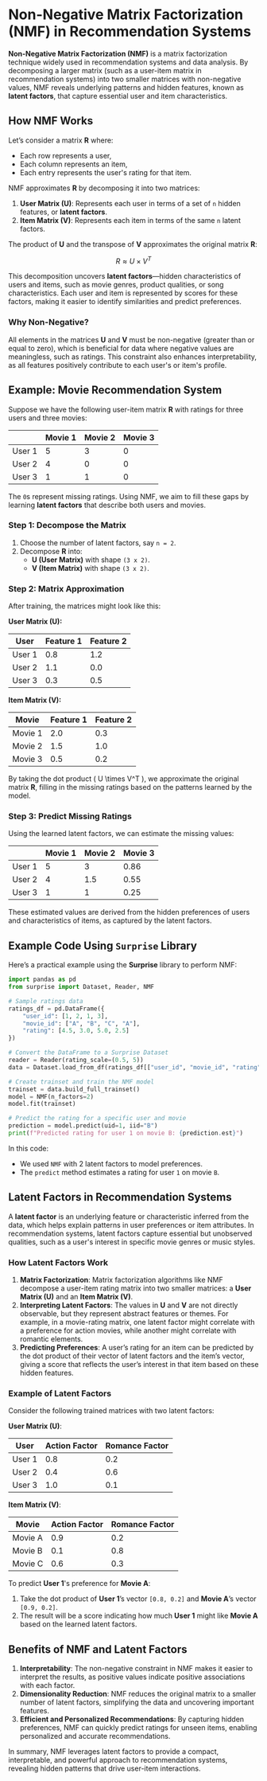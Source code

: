# Non-Negative Matrix Factorization (NMF) in Recommendation Systems

**Non-Negative Matrix Factorization (NMF)** is a matrix factorization technique widely used in recommendation systems and data analysis. By decomposing a larger matrix (such as a user-item matrix in recommendation systems) into two smaller matrices with non-negative values, NMF reveals underlying patterns and hidden features, known as **latent factors**, that capture essential user and item characteristics.

## How NMF Works

Let’s consider a matrix **R** where:
- Each row represents a user,
- Each column represents an item,
- Each entry represents the user's rating for that item.

NMF approximates **R** by decomposing it into two matrices:

1. **User Matrix (U)**: Represents each user in terms of a set of `n` hidden features, or **latent factors**.
2. **Item Matrix (V)**: Represents each item in terms of the same `n` latent factors.

The product of **U** and the transpose of **V** approximates the original matrix **R**:

$$R \approx U \times V^T$$

This decomposition uncovers **latent factors**—hidden characteristics of users and items, such as movie genres, product qualities, or song characteristics. Each user and item is represented by scores for these factors, making it easier to identify similarities and predict preferences.

### Why Non-Negative?

All elements in the matrices **U** and **V** must be non-negative (greater than or equal to zero), which is beneficial for data where negative values are meaningless, such as ratings. This constraint also enhances interpretability, as all features positively contribute to each user's or item's profile.

## Example: Movie Recommendation System

Suppose we have the following user-item matrix **R** with ratings for three users and three movies:

|         | Movie 1 | Movie 2 | Movie 3 |
|---------|---------|---------|---------|
| User 1  | 5       | 3       | 0       |
| User 2  | 4       | 0       | 0       |
| User 3  | 1       | 1       | 0       |

The `0`s represent missing ratings. Using NMF, we aim to fill these gaps by learning **latent factors** that describe both users and movies.

### Step 1: Decompose the Matrix

1. Choose the number of latent factors, say `n = 2`.
2. Decompose **R** into:
   - **U (User Matrix)** with shape `(3 x 2)`.
   - **V (Item Matrix)** with shape `(3 x 2)`.

### Step 2: Matrix Approximation

After training, the matrices might look like this:

**User Matrix (U):**

| User   | Feature 1 | Feature 2 |
|--------|-----------|-----------|
| User 1 | 0.8       | 1.2       |
| User 2 | 1.1       | 0.0       |
| User 3 | 0.3       | 0.5       |

**Item Matrix (V):**

| Movie   | Feature 1 | Feature 2 |
|---------|-----------|-----------|
| Movie 1 | 2.0       | 0.3       |
| Movie 2 | 1.5       | 1.0       |
| Movie 3 | 0.5       | 0.2       |

By taking the dot product \( U \times V^T \), we approximate the original matrix **R**, filling in the missing ratings based on the patterns learned by the model.

### Step 3: Predict Missing Ratings

Using the learned latent factors, we can estimate the missing values:

|         | Movie 1 | Movie 2 | Movie 3 |
|---------|---------|---------|---------|
| User 1  | 5       | 3       | 0.86    |
| User 2  | 4       | 1.5     | 0.55    |
| User 3  | 1       | 1       | 0.25    |

These estimated values are derived from the hidden preferences of users and characteristics of items, as captured by the latent factors.

## Example Code Using `Surprise` Library

Here’s a practical example using the **Surprise** library to perform NMF:

```python
import pandas as pd
from surprise import Dataset, Reader, NMF

# Sample ratings data
ratings_df = pd.DataFrame({
    "user_id": [1, 2, 1, 3],
    "movie_id": ["A", "B", "C", "A"],
    "rating": [4.5, 3.0, 5.0, 2.5]
})

# Convert the DataFrame to a Surprise Dataset
reader = Reader(rating_scale=(0.5, 5))
data = Dataset.load_from_df(ratings_df[["user_id", "movie_id", "rating"]], reader)

# Create trainset and train the NMF model
trainset = data.build_full_trainset()
model = NMF(n_factors=2)
model.fit(trainset)

# Predict the rating for a specific user and movie
prediction = model.predict(uid=1, iid="B")
print(f"Predicted rating for user 1 on movie B: {prediction.est}")
```
In this code:

-   We used `NMF` with 2 latent factors to model preferences.
-   The `predict` method estimates a rating for user `1` on movie `B`.

## Latent Factors in Recommendation Systems

A **latent factor** is an underlying feature or characteristic inferred from the data, which helps explain patterns in user preferences or item attributes. In recommendation systems, latent factors capture essential but unobserved qualities, such as a user's interest in specific movie genres or music styles.

### How Latent Factors Work

1. **Matrix Factorization**: Matrix factorization algorithms like NMF decompose a user-item rating matrix into two smaller matrices: a **User Matrix (U)** and an **Item Matrix (V)**.
2. **Interpreting Latent Factors**: The values in **U** and **V** are not directly observable, but they represent abstract features or themes. For example, in a movie-rating matrix, one latent factor might correlate with a preference for action movies, while another might correlate with romantic elements.
3. **Predicting Preferences**: A user’s rating for an item can be predicted by the dot product of their vector of latent factors and the item’s vector, giving a score that reflects the user’s interest in that item based on these hidden features.

### Example of Latent Factors

Consider the following trained matrices with two latent factors:

**User Matrix (U)**:

| User   | Action Factor | Romance Factor |
|--------|---------------|----------------|
| User 1 | 0.8           | 0.2            |
| User 2 | 0.4           | 0.6            |
| User 3 | 1.0           | 0.1            |

**Item Matrix (V)**:

| Movie   | Action Factor | Romance Factor |
|---------|---------------|----------------|
| Movie A | 0.9           | 0.2            |
| Movie B | 0.1           | 0.8            |
| Movie C | 0.6           | 0.3            |

To predict **User 1**'s preference for **Movie A**:
1. Take the dot product of **User 1**’s vector `[0.8, 0.2]` and **Movie A**’s vector `[0.9, 0.2]`.
2. The result will be a score indicating how much **User 1** might like **Movie A** based on the learned latent factors.

## Benefits of NMF and Latent Factors

1. **Interpretability**: The non-negative constraint in NMF makes it easier to interpret the results, as positive values indicate positive associations with each factor.
2. **Dimensionality Reduction**: NMF reduces the original matrix to a smaller number of latent factors, simplifying the data and uncovering important features.
3. **Efficient and Personalized Recommendations**: By capturing hidden preferences, NMF can quickly predict ratings for unseen items, enabling personalized and accurate recommendations.

In summary, NMF leverages latent factors to provide a compact, interpretable, and powerful approach to recommendation systems, revealing hidden patterns that drive user-item interactions.

